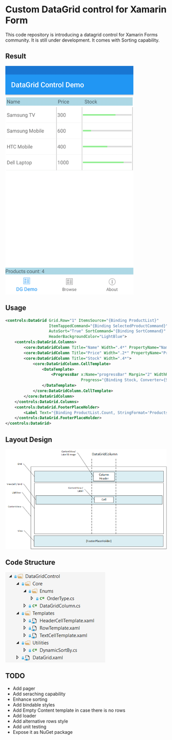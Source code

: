 # Custom DataGrid control for Xamarin Form
This code repository is introducing a datagrid control for Xamarin Forms community. It is still under development. It comes with Sorting capability.

## Result
<img align="center" src="https://github.com/abdoemad/XamF.Controls.DataGrid/blob/master/demo-result.png" width="400"/>

## Usage
```xml
<controls:DataGrid Grid.Row="1" ItemsSource="{Binding ProductList}" 
                   ItemTappedCommand="{Binding SelectedProductCommand}"
                   AutoSort="True" SortCommand="{Binding SortCommand}" 
                   HeaderBackgroundColor="LightBlue">
    <controls:DataGrid.Columns>
        <core:DataGridColumn Title="Name" Width=".4*" PropertyName="Name" SortingEnabled="True"></core:DataGridColumn>
        <core:DataGridColumn Title="Price" Width=".2*" PropertyName="Price" SortingEnabled="True"></core:DataGridColumn>
        <core:DataGridColumn Title="Stock" Width=".4*">
            <core:DataGridColumn.CellTemplate>
                <DataTemplate>
                    <ProgressBar x:Name="progressBar" Margin="2" WidthRequest="50" 
                                 Progress="{Binding Stock, Converter={StaticResource Key=progressToConverter}, ConverterParameter={Binding Source={x:Reference progressBar}}}" ProgressColor="LightGreen"></ProgressBar>
                </DataTemplate>
            </core:DataGridColumn.CellTemplate>
        </core:DataGridColumn>
    </controls:DataGrid.Columns>
    <controls:DataGrid.FooterPlaceHolder>
        <Label Text="{Binding ProductList.Count, StringFormat='Products count: {0}'}" BackgroundColor="LightBlue"/>
    </controls:DataGrid.FooterPlaceHolder>
</controls:DataGrid>
```
## Layout Design
<img align="center" src="https://github.com/abdoemad/XamF.Controls.DataGrid/blob/master/layout-design.png"/>

## Code Structure
<img align="center" src="https://github.com/abdoemad/XamF.Controls.DataGrid/blob/master/code-structure.PNG"/>

## TODO
- Add pager
- Add seraching capability 
- Enhance sorting
- Add bindable styles
- Add Empty Content template in case there is no rows
- Add loader
- Add alternative rows style
- Add unit testing
- Expose it as NuGet package
